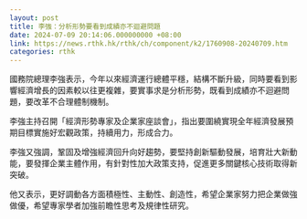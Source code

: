 ```yaml
---
layout: post
title: 李強：分析形勢要看到成績亦不迴避問題
date: 2024-07-09 20:14:06.000000000 +08:00
link: https://news.rthk.hk/rthk/ch/component/k2/1760908-20240709.htm
categories: rthk
---
```


國務院總理李強表示，今年以來經濟運行總體平穩，結構不斷升級，同時要看到影響經濟增長的因素較以往更複雜，要實事求是分析形勢，既看到成績亦不迴避問題，要改革不合理體制機制。

李強主持召開「經濟形勢專家及企業家座談會」，指出要圍繞實現全年經濟發展預期目標實施好宏觀政策，持續用力，形成合力。

李強又強調，鞏固及增強經濟回升向好趨勢，要堅持創新驅動發展，培育壯大新動能，要發揮企業主體作用，有針對性加大政策支持，促進更多關鍵核心技術取得新突破。

他又表示，更好調動各方面積極性、主動性、創造性，希望企業家努力把企業做強做優，希望專家學者加強前瞻性思考及規律性研究。
